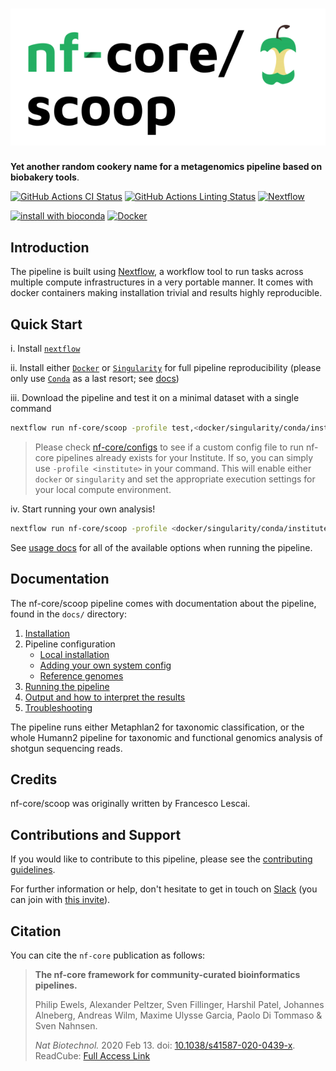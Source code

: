 # ![nf-core/scoop](docs/images/nf-core-scoop_logo.png)

**Yet another random cookery name for a metagenomics pipeline based on biobakery tools**.

[![GitHub Actions CI Status](https://github.com/nibsbioinformatics/scoop/workflows/nf-core%20CI/badge.svg)](https://github.com/nibsbioinformatics/scoop/actions)
[![GitHub Actions Linting Status](https://github.com/nibsbioinformatics/scoop/workflows/nf-core%20linting/badge.svg)](https://github.com/nibsbioinformatics/scoop/actions)
[![Nextflow](https://img.shields.io/badge/nextflow-%E2%89%A519.10.0-brightgreen.svg)](https://www.nextflow.io/)

[![install with bioconda](https://img.shields.io/badge/install%20with-bioconda-brightgreen.svg)](http://bioconda.github.io/)
[![Docker](https://img.shields.io/docker/automated/nibscbioinformatics/scoop.svg)](https://hub.docker.com/repository/docker/nibscbioinformatics/scoop)

## Introduction

The pipeline is built using [Nextflow](https://www.nextflow.io), a workflow tool to run tasks across multiple compute infrastructures in a very portable manner. It comes with docker containers making installation trivial and results highly reproducible.

## Quick Start

i. Install [`nextflow`](https://nf-co.re/usage/installation)

ii. Install either [`Docker`](https://docs.docker.com/engine/installation/) or [`Singularity`](https://www.sylabs.io/guides/3.0/user-guide/) for full pipeline reproducibility (please only use [`Conda`](https://conda.io/miniconda.html) as a last resort; see [docs](https://nf-co.re/usage/configuration#basic-configuration-profiles))

iii. Download the pipeline and test it on a minimal dataset with a single command

```bash
nextflow run nf-core/scoop -profile test,<docker/singularity/conda/institute>
```

> Please check [nf-core/configs](https://github.com/nibsbioinformatics/configs#documentation) to see if a custom config file to run nf-core pipelines already exists for your Institute. If so, you can simply use `-profile <institute>` in your command. This will enable either `docker` or `singularity` and set the appropriate execution settings for your local compute environment.

iv. Start running your own analysis!


```bash
nextflow run nf-core/scoop -profile <docker/singularity/conda/institute> --input samples.tsv --tool metaphlan2
```

See [usage docs](docs/usage.md) for all of the available options when running the pipeline.

## Documentation

The nf-core/scoop pipeline comes with documentation about the pipeline, found in the `docs/` directory:

1. [Installation](https://nf-co.re/usage/installation)
2. Pipeline configuration
    * [Local installation](https://nf-co.re/usage/local_installation)
    * [Adding your own system config](https://nf-co.re/usage/adding_own_config)
    * [Reference genomes](https://nf-co.re/usage/reference_genomes)
3. [Running the pipeline](docs/usage.md)
4. [Output and how to interpret the results](docs/output.md)
5. [Troubleshooting](https://nf-co.re/usage/troubleshooting)

The pipeline runs either Metaphlan2 for taxonomic classification, or the whole Humann2 pipeline for taxonomic and functional genomics analysis of shotgun sequencing reads.

## Credits

nf-core/scoop was originally written by Francesco Lescai.

## Contributions and Support

If you would like to contribute to this pipeline, please see the [contributing guidelines](.github/CONTRIBUTING.md).

For further information or help, don't hesitate to get in touch on [Slack](https://nfcore.slack.com/channels/scoop) (you can join with [this invite](https://nf-co.re/join/slack)).

## Citation

<!-- Add citation for pipeline after first release. Uncomment lines below and update Zenodo doi. -->
<!-- If you use  nf-core/scoop for your analysis, please cite it using the following doi: [10.5281/zenodo.XXXXXX](https://doi.org/10.5281/zenodo.XXXXXX) -->

You can cite the `nf-core` publication as follows:

> **The nf-core framework for community-curated bioinformatics pipelines.**
>
> Philip Ewels, Alexander Peltzer, Sven Fillinger, Harshil Patel, Johannes Alneberg, Andreas Wilm, Maxime Ulysse Garcia, Paolo Di Tommaso & Sven Nahnsen.
>
> _Nat Biotechnol._ 2020 Feb 13. doi: [10.1038/s41587-020-0439-x](https://dx.doi.org/10.1038/s41587-020-0439-x).  
> ReadCube: [Full Access Link](https://rdcu.be/b1GjZ)
